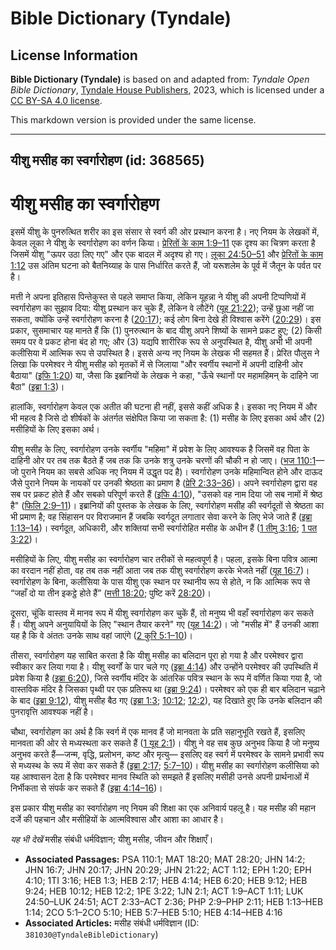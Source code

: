 # Bible Dictionary (Tyndale)

## License Information

**Bible Dictionary (Tyndale)** is based on and adapted from: _Tyndale Open Bible Dictionary_, [Tyndale House Publishers](https://tyndaleopenresources.com/), 2023, which is licensed under a [CC BY-SA 4.0 license](https://creativecommons.org/licenses/by-sa/4.0/legalcode.en).

This markdown version is provided under the same license.



--------------------------------

## यीशु मसीह का स्वर्गारोहण (id: 368565)

यीशु मसीह का स्वर्गारोहण
========================

इसमें यीशु के पुनरुत्थित शरीर का इस संसार से स्वर्ग की ओर प्रस्थान करना है। नए नियम के लेखकों में, केवल लूका ने यीशु के स्वर्गारोहण का वर्णन किया। [प्रेरितों के काम 1:9–11](https://ref.ly/Acts1:9-Acts1:11) एक दृश्य का चित्रण करता है जिसमें यीशु "ऊपर उठा लिए गए" और एक बादल में अदृश्य हो गए। [लूका 24:50–51](https://ref.ly/Luke24:50-Luke24:51) और [प्रेरि](https://ref.ly/Acts1:12)[तों के काम](https://ref.ly/Acts1:9-Acts1:11) [1:12](https://ref.ly/Acts1:12) उस अंतिम घटना को बैतनिय्याह के पास निर्धारित करते हैं, जो यरूशलेम के पूर्व में जैतून के पर्वत पर है।

मत्ती ने अपना इतिहास पिन्तेकुस्त से पहले समाप्त किया, लेकिन यूहन्ना ने यीशु की अपनी टिप्पणियों में स्वर्गारोहण का सुझाव दिया: यीशु प्रस्थान कर चुके हैं, लेकिन वे लौटेंगे ([यूह 21:22](https://ref.ly/John21:22)); उन्हें छुआ नहीं जा सकता, क्योंकि उन्हें स्वर्गारोहण करना है ([20:17](https://ref.ly/John20:17)); कई लोग बिना देखे ही विश्वास करेंगे ([20:29](https://ref.ly/John20:29))। इस प्रकार, सुसमाचार यह मानते हैं कि (1\) पुनरुत्थान के बाद यीशु अपने शिष्यों के सामने प्रकट हुए; (2\) किसी समय पर वे प्रकट होना बंद हो गए; और (3\) यद्यपि शारीरिक रूप से अनुपस्थित है, यीशु अभी भी अपनी कलीसिया में आत्मिक रूप से उपस्थित है। इससे अन्य नए नियम के लेखक भी सहमत हैं। प्रेरित पौलुस ने लिखा कि परमेश्वर ने यीशु मसीह को मृतकों में से जिलाया "और स्वर्गीय स्थानों में अपनी दाहिनी ओर बैठाया" ([इफि 1:20](https://ref.ly/Eph1:20)) या, जैसा कि इब्रानियों के लेखक ने कहा, "ऊँचे स्थानों पर महामहिमन् के दाहिने जा बैठा" ([इब्रा 1:3](https://ref.ly/Heb1:3))।

हालांकि, स्वर्गारोहण केवल एक अतीत की घटना ही नहीं, इससे कहीं अधिक है। इसका नए नियम में और भी महत्व है जिसे दो शीर्षकों के अंतर्गत संक्षेपित किया जा सकता है: (1\) मसीह के लिए इसका अर्थ और (2\) मसीहियों के लिए इसका अर्थ।

यीशु मसीह के लिए, स्वर्गारोहण उनके स्वर्गीय "महिमा" में प्रवेश के लिए आवश्यक है जिसमें वह पिता के दाहिनी ओर पर तब तक बैठते हैं जब तक कि उनके शत्रु उनके चरणों की चौकी न हो जाए। ([भज 110:1](https://ref.ly/Ps110:1)—जो पुराने नियम का सबसे अधिक नए नियम में उद्धृत पद है)। स्वर्गारोहण उनके महिमान्वित होने और दाऊद जैसे पुराने नियम के नायकों पर उनकी श्रेष्ठता का प्रमाण है ([प्रेरि 2:33–36](https://ref.ly/Acts2:33-Acts2:36))। अपने स्वर्गारोहण द्वारा वह सब पर प्रकट होते हैं और सबको परिपूर्ण करते हैं ([इफि 4:10](https://ref.ly/Eph4:10)), "उसको वह नाम दिया जो सब नामों में श्रेष्ठ है" ([फिलि 2:9–11](https://ref.ly/Phil2:9-Phil2:11))। इब्रानियों की पुस्तक के लेखक के लिए, स्वर्गारोहण मसीह की स्वर्गदूतों से श्रेष्ठता का भी प्रमाण है; वह सिंहासन पर विराजमान हैं जबकि स्वर्गदूत लगातार सेवा करने के लिए भेजे जाते हैं ([इब्रा 1:13–14](https://ref.ly/Heb1:13-Heb1:14))। स्वर्गदूत, अधिकारी, और शक्तियां सभी स्वर्गारोहित मसीह के अधीन हैं ([1 तीमु 3:16](https://ref.ly/1Tim3:16); [1 पत 3:22](https://ref.ly/1Pet3:22))।

मसीहियों के लिए, यीशु मसीह का स्वर्गारोहण चार तरीकों से महत्वपूर्ण है। पहला, इसके बिना पवित्र आत्मा का वरदान नहीं होता, वह तब तक नहीं आता जब तक यीशु स्वर्गारोहण करके भेजते नहीं ([यूह 16:7](https://ref.ly/John16:7))। स्वर्गारोहण के बिना, कलीसिया के पास यीशु एक स्थान पर स्थानीय रूप से होते, न कि आत्मिक रूप से “जहाँ दो या तीन इकट्ठे होते हैं” ([मत्ती 18:20](https://ref.ly/Matt18:20); पुष्टि करें [28:20](https://ref.ly/Matt28:20))।

दूसरा, चूंकि वास्तव में मानव रूप में यीशु स्वर्गारोहण कर चुकें हैं, तो मनुष्य भी वहाँ स्वर्गारोहण कर सकते हैं। यीशु अपने अनुयायियों के लिए "स्थान तैयार करने" गए ([यूह 14:2](https://ref.ly/John14:2))। जो "मसीह में" हैं उनकी आशा यह है कि वे अंततः उनके साथ वहां जाएंगे ([2 कुरि 5:1–10](https://ref.ly/2Cor5:1-2Cor5:10))।

तीसरा, स्वर्गारोहण यह साबित करता है कि यीशु मसीह का बलिदान पूरा हो गया है और परमेश्वर द्वारा स्वीकार कर लिया गया है। यीशु स्वर्गों के पार चले गए ([इब्रा 4:14](https://ref.ly/Heb4:14)) और उन्होंने परमेश्वर की उपस्थिति में प्रवेश किया है ([इब्रा 6:20](https://ref.ly/Heb6:20)), जिसे स्वर्गीय मंदिर के आंतरिक पवित्र स्थान के रूप में वर्णित किया गया है, जो वास्तविक मंदिर है जिसका पृथ्वी पर एक प्रतिरूप था ([इब्रा 9:24](https://ref.ly/Heb9:24))। परमेश्वर को एक ही बार बलिदान चढ़ाने के बाद ([इब्रा 9:12](https://ref.ly/Heb9:12)), यीशु मसीह बैठ गए ([इब्रा 1:3](https://ref.ly/Heb1:3); [10:12](https://ref.ly/Heb10:12); [12:2](https://ref.ly/Heb12:2)), यह दिखाते हुए कि उनके बलिदान की पुनरावृत्ति आवश्यक नहीं है।

चौथा, स्वर्गारोहण का अर्थ है कि स्वर्ग में एक मानव हैं जो मानवता के प्रति सहानुभूति रखते हैं, इसलिए मानवता की ओर से मध्यस्थता कर सकते हैं ([1 यूह 2:1](https://ref.ly/1John2:1))। यीशु ने वह सब कुछ अनुभव किया है जो मनुष्य अनुभव करते हैं—जन्म, वृद्धि, प्रलोभन, कष्ट और मृत्यु— इसलिए वह स्वर्ग में परमेश्वर के सामने प्रभावी रूप से मध्यस्थ के रूप में सेवा कर सकते हैं ([इब्रा 2:17](https://ref.ly/Heb2:17); [5:7–10](https://ref.ly/Heb5:7-Heb5:10))। यीशु मसीह का स्वर्गारोहण कलीसिया को यह आश्वासन देता है कि परमेश्वर मानव स्थिति को समझते हैं इसलिए मसीही उनसे अपनी प्रार्थनाओं में निर्भीकता से संपर्क कर सकते हैं ([इब्रा 4:14–16](https://ref.ly/Heb4:14-Heb4:16))।

इस प्रकार यीशु मसीह का स्वर्गारोहण नए नियम की शिक्षा का एक अनिवार्य पहलू है। यह मसीह की महान दर्जे की पहचान और मसीहियों के आत्मविश्वास और आशा का आधार है।

*यह भी देखें* मसीह संबंधी धर्मविज्ञान; यीशु मसीह, जीवन और शिक्षाएँ।

* **Associated Passages:** PSA 110:1; MAT 18:20; MAT 28:20; JHN 14:2; JHN 16:7; JHN 20:17; JHN 20:29; JHN 21:22; ACT 1:12; EPH 1:20; EPH 4:10; 1TI 3:16; HEB 1:3; HEB 2:17; HEB 4:14; HEB 6:20; HEB 9:12; HEB 9:24; HEB 10:12; HEB 12:2; 1PE 3:22; 1JN 2:1; ACT 1:9–ACT 1:11; LUK 24:50–LUK 24:51; ACT 2:33–ACT 2:36; PHP 2:9–PHP 2:11; HEB 1:13–HEB 1:14; 2CO 5:1–2CO 5:10; HEB 5:7–HEB 5:10; HEB 4:14–HEB 4:16
* **Associated Articles:** मसीह संबंधी धर्मविज्ञान (ID: `381030@TyndaleBibleDictionary`)

